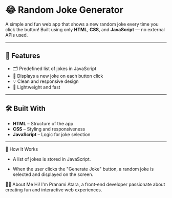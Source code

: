 # 😂 Random Joke Generator

A simple and fun web app that shows a new random joke every time you click the button! Built using only **HTML**, **CSS**, and **JavaScript** — no external APIs used.

---

## 🎯 Features

- 🗂️ Predefined list of jokes in JavaScript
- 🔁 Displays a new joke on each button click
- 💡 Clean and responsive design
- 🚀 Lightweight and fast

---

## 🛠️ Built With

- **HTML** – Structure of the app  
- **CSS** – Styling and responsiveness  
- **JavaScript** – Logic for joke selection

---

🧠 How It Works
- A list of jokes is stored in JavaScript.

- When the user clicks the "Generate Joke" button, a random joke is selected and displayed on the screen.



🙋‍♀️ About Me
Hi! I'm Pranami Atara, a front-end developer passionate about creating fun and interactive web experiences.

